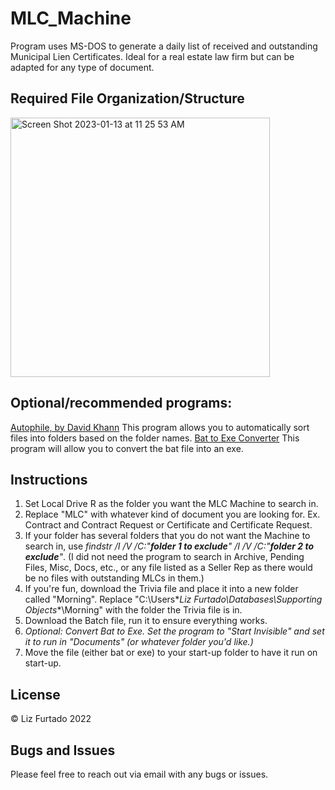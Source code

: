 # MLC_Machine
Program uses MS-DOS to generate a daily list of received and outstanding Municipal Lien Certificates. Ideal for a real estate law firm but can be adapted for any type of document. 

## Required File Organization/Structure
<img width="415" alt="Screen Shot 2023-01-13 at 11 25 53 AM" src="https://user-images.githubusercontent.com/81473881/212370091-c8aa7a48-ae6c-4422-b81c-4e47f4e13808.png">

## Optional/recommended programs:
[Autophile, by David Khann](http://davidkann.blogspot.com/2014/07/autophile-automatically-sort-files-into.html)
This program allows you to automatically sort files into folders based on the folder names. 
[Bat to Exe Converter](https://www.battoexeconverter.com/)
This program will allow you to convert the bat file into an exe.

## Instructions
1. Set Local Drive R as the folder you want the MLC Machine to search in. 
2. Replace "MLC" with whatever kind of document you are looking for. Ex. Contract and Contract Request or Certificate and Certificate Request. 
3. If your folder has several folders that you do not want the Machine to search in, use *findstr /I /V /C:"**folder 1 to exclude**" /I /V /C:"**folder 2 to exclude**"*. (I did not need the program to search in Archive, Pending Files, Misc, Docs, etc., or any file listed as a Seller Rep as there would be no files with outstanding MLCs in them.)
4. If you're fun, download the Trivia file and place it into a new folder called "Morning". Replace "C:\Users\**Liz Furtado\Databases\Supporting Objects**\Morning" with the folder the Trivia file is in. 
5. Download the Batch file, run it to ensure everything works.
6. *Optional: Convert Bat to Exe. Set the program to "Start Invisible" and set it to run in "Documents" (or whatever folder you'd like.)*
7. Move the file (either bat or exe) to your start-up folder to have it run on start-up. 

## License
© Liz Furtado 2022

## Bugs and Issues
Please feel free to reach out via email with any bugs or issues. 
